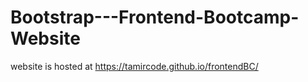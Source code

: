 # Bootstrap---Frontend-Bootcamp-Website
website is hosted at https://tamircode.github.io/frontendBC/
